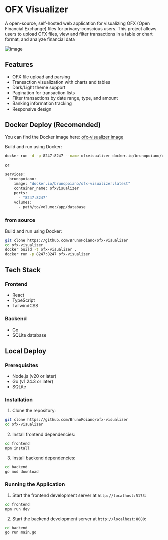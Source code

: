 # OFX Visualizer

A open-source, self-hosted web application for visualizing OFX (Open Financial Exchange) files for privacy-conscious users. This project allows users to upload OFX files, view and filter transactions in a table or chart format, and analyze financial data

![image](https://github.com/user-attachments/assets/9d8938bf-0225-42c7-9601-18d84ad562d0)

## Features

- OFX file upload and parsing
- Transaction visualization with charts and tables
- Dark/Light theme support
- Pagination for transaction lists
- Filter transactions by date range, type, and amount
- Banking information tracking
- Responsive design

## Docker Deploy (Recomended)

You can find the Docker image here: [ofx-visualizer image](https://hub.docker.com/r/brunopoiano/ofx-visualizer)

Build and run using Docker:

```sh
docker run -d -p 8247:8247 --name ofxvisualizer docker.io/brunopoiano/ofx-visualizer:latest
```

or

```sh
services:
  brunopoiano:
    image: "docker.io/brunopoiano/ofx-visualizer:latest"
    container_name: ofxvisualizer
    ports:
      - "8247:8247"
    volumes:
      - path/to/volume:/app/database
```

### from source

Build and run using Docker:

```sh
git clone https://github.com/BrunoPoiano/ofx-visualizer
cd ofx-visualizer
docker build -t ofx-visualizer .
docker run -p 8247:8247 ofx-visualizer
```

## Tech Stack

### Frontend

- React
- TypeScript
- TailwindCSS

### Backend

- Go
- SQLite database

## Local Deploy

### Prerequisites

- Node.js (v20 or later)
- Go (v1.24.3 or later)
- SQLite

### Installation

1. Clone the repository:

```sh
git clone https://github.com/BrunoPoiano/ofx-visualizer
cd ofx-visualizer
```

2. Install frontend dependencies:

```sh
cd frontend
npm install
```

3. Install backend dependencies:

```sh
cd backend
go mod download
```

### Running the Application

1. Start the frontend development server at `http://localhost:5173`:

```sh
cd frontend
npm run dev
```

2. Start the backend development server at `http://localhost:8080`:

```sh
cd backend
go run main.go
```
